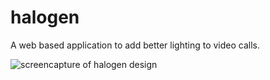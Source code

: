 # halogen

A web based application to add better lighting to video calls.

![screencapture of halogen design](https://i.imgur.com/HoFJ5bB.png)